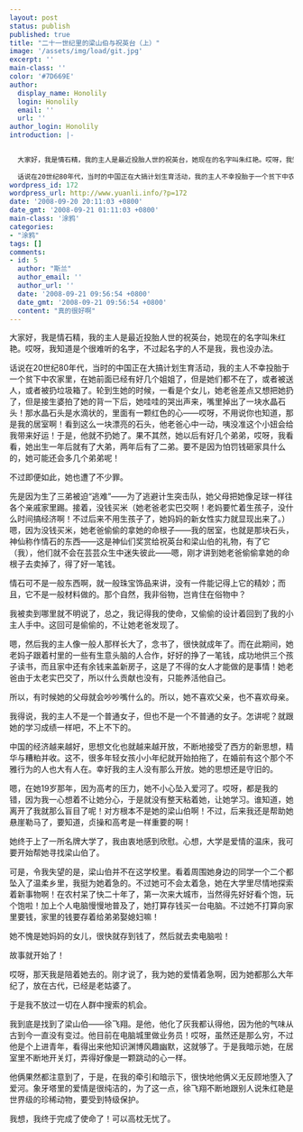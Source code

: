 ```yaml
---
layout: post
status: publish
published: true
title: "二十一世纪里的梁山伯与祝英台（上）"
image: '/assets/img/load/git.jpg'
excerpt: ''
main-class: ''
color: '#7D669E'
author:
  display_name: Honolily
  login: Honolily
  email: ''
  url: ''
author_login: Honolily
introduction: |-
  

  大家好，我是情石精，我的主人是最近投胎人世的祝英台，她现在的名字叫朱红艳。哎呀，我知道是个很难听的名字，不过起名字的人不是我，我也没办法。
  
  话说在20世纪80年代，当时的中国正在大搞计划生育活动，我的主人不幸投胎于一个贫下中农家里，在她前面已经有好几个姐姐了，但是她们都不在了，或者被送人，或者被扔垃圾箱了。轮到生她的时候，一看是个女儿，她老爸差点又想把她扔了，但是接生婆拍了她的背一下后，她哇哇的哭出声来，嘴里掉出了一块水晶石头！那水晶石头是水滴状的，里面有一颗红色的心&mdash;&mdash;哎呀，不用说你也知道，那是我的居室啊！看到这么一块漂亮的石头，他老爸心中一动，咦没准这个小妞会给我带来好运！于是，他就不扔她了。果不其然，她以后有好几个弟弟，哎呀，我看看，她出生一年后就有了大弟，两年后有了二弟。要不是因为怕罚钱砸家具什么的，她可能还会多几个弟弟呢！
wordpress_id: 172
wordpress_url: http://www.yuanli.info/?p=172
date: '2008-09-20 20:11:03 +0800'
date_gmt: '2008-09-21 01:11:03 +0800'
main-class: '涂鸦'
categories:
- "涂鸦"
tags: []
comments:
- id: 5
  author: "斯兰"
  author_email: ''
  author_url: ''
  date: '2008-09-21 09:56:54 +0800'
  date_gmt: '2008-09-21 09:56:54 +0800'
  content: "真的很好啊"
---
```


大家好，我是情石精，我的主人是最近投胎人世的祝英台，她现在的名字叫朱红艳。哎呀，我知道是个很难听的名字，不过起名字的人不是我，我也没办法。

话说在20世纪80年代，当时的中国正在大搞计划生育活动，我的主人不幸投胎于一个贫下中农家里，在她前面已经有好几个姐姐了，但是她们都不在了，或者被送人，或者被扔垃圾箱了。轮到生她的时候，一看是个女儿，她老爸差点又想把她扔了，但是接生婆拍了她的背一下后，她哇哇的哭出声来，嘴里掉出了一块水晶石头！那水晶石头是水滴状的，里面有一颗红色的心&mdash;&mdash;哎呀，不用说你也知道，那是我的居室啊！看到这么一块漂亮的石头，他老爸心中一动，咦没准这个小妞会给我带来好运！于是，他就不扔她了。果不其然，她以后有好几个弟弟，哎呀，我看看，她出生一年后就有了大弟，两年后有了二弟。要不是因为怕罚钱砸家具什么的，她可能还会多几个弟弟呢！

不过即便如此，她也遭了不少罪。

先是因为生了三弟被迫&ldquo;逃难&rdquo;&mdash;&mdash;为了逃避计生突击队，她父母把她像足球一样往各个亲戚家里踢。接着，没钱买米（她老爸老实巴交啊！老妈要忙着生孩子，没什么时间搞经济啊！不过后来不用生孩子了，她妈妈的新女性实力就显现出来了。）嗯，因为没钱买米，她老爸偷偷的拿她的命根子&mdash;&mdash;我的居室，也就是那块石头，神仙称作情石的东西&mdash;&mdash;这是神仙们奖赏给祝英台和梁山伯的礼物，有了它（我），他们就不会在芸芸众生中迷失彼此&mdash;&mdash;嗯，刚才讲到她老爸偷偷拿她的命根子去卖掉了，得了好一笔钱。

情石可不是一般东西啊，就一般珠宝饰品来讲，没有一件能记得上它的精妙；而且，它不是一般材料做的。那个自然，我非俗物，岂肯住在俗物中？

我被卖到哪里就不明说了，总之，我记得我的使命，又偷偷的设计着回到了我的小主人手中。这回可是偷偷的，不让她老爸发现了。

嗯，然后我的主人像一般人那样长大了，念书了，很快就成年了。而在此期间，她老妈子跟着村里的一些有生意头脑的人合作，好好的挣了一笔钱，成功地供三个孩子读书，而且家中还有余钱来盖新房子，这是了不得的女人才能做的是事情！她老爸由于太老实巴交了，所以什么贡献也没有，只能养活他自己。

所以，有时候她的父母就会吵吵嘴什么的。所以，她不喜欢父亲，也不喜欢母亲。

我得说，我的主人不是一个普通女子，但也不是一个不普通的女子。怎讲呢？就跟她的学习成绩一样吧，不上不下的。

中国的经济越来越好，思想文化也就越来越开放，不断地接受了西方的新思想，精华与糟粕并收。这不，很多年轻女孩小小年纪就开始拍拖了，在婚前有这个那个不雅行为的人也大有人在。幸好我的主人没有那么开放。她的思想还是守旧的。

嗯，在她19岁那年，因为高考的压力，她不小心坠入爱河了。哎呀，都是我的错，因为我一心想着不让她分心，于是就没有整天粘着她，让她学习。谁知道，她离开了我就那么盲目了呢！对方根本不是她的梁山伯啊！不过，后来我还是帮助她悬崖勒马了，要知道，贞操和高考是一样重要的啊！

她终于上了一所名牌大学了，我由衷地感到欣慰。心想，大学是爱情的温床，我可要开始帮她寻找梁山伯了。

可是，令我失望的是，梁山伯并不在这学校里。看着周围她身边的同学一个二个都坠入了温柔乡里，我挺为她着急的。不过她可不会太着急，她在大学里尽情地探索着新事物啊！在农村呆了快二十年了，第一次来大城市，当然得先好好看个饱，玩个饱啦！加上个人电脑慢慢地普及了，她打算存钱买一台电脑。不过她不打算向家里要钱，家里的钱要存着给弟弟娶媳妇嘛！

她不愧是她妈妈的女儿，很快就存到钱了，然后就去卖电脑啦！

故事就开始了！

哎呀，那天我是陪着她去的。刚才说了，我为她的爱情着急啊，因为她都那么大年纪了，放在古代，已经是老姑婆了。

于是我不放过一切在人群中搜索的机会。

我到底是找到了梁山伯&mdash;&mdash;徐飞翔。是他，他化了灰我都认得他，因为他的气味从古到今一直没有变过。他目前在电脑城里做业务员！哎呀，虽然还是那么穷，不过他是个上进青年，看得出来他知识渊博风趣幽默，这就够了。于是我暗示她，在居室里不断地开关灯，弄得好像是一颗跳动的心一样。

他俩果然都注意到了，于是，在我的牵引和暗示下，很快地他俩义无反顾地堕入了爱河。象牙塔里的爱情是很纯洁的，为了这一点，徐飞翔不断地跟别人说朱红艳是世界级的珍稀动物，要受到特级保护。

我想，我终于完成了使命了！可以高枕无忧了。

